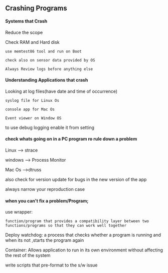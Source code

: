 
## Crashing Programs

#### Systems that Crash

Reduce the scope

Check RAM and Hard disk

    use memtest86 tool and run on Boot

    check also on sensor data provided by OS

    Always Review logs before anything else

#### Understanding Applications that crash

Looking at log files(have date and time of occurrence)

    syslog file for Linux Os

    console app for Mac Os

    Event viewer on Window OS

to use debug logging enable it from setting

#### check whats going on  in a PC program ro rule down a problem

Linux --> strace

windows --> Process Monitor

Mac Os -->dtruss

also check for version update for bugs in the new version of the app

always narrow your reproduction case

#### when you can't fix a problem/Program;

use wrapper:

    function/program that provides a compatibility layer between two functions/programs so that they can work well together

Deploy watchdog:
    a process that checks whether a program is running and when its not ,starts the program again

Container:
    Allows application to run in its own environment without affecting the rest of the system

write scripts that pre-format to the s/w issue
